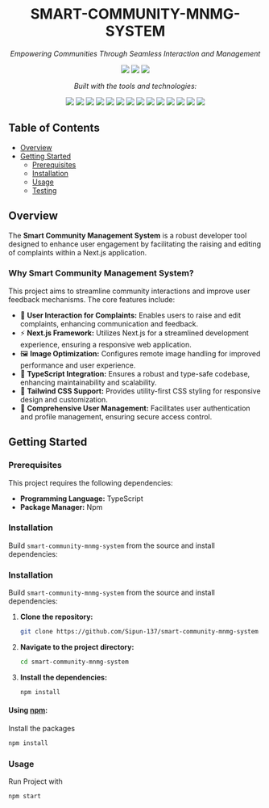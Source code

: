 <h1 align="center">SMART-COMMUNITY-MNMG-SYSTEM</h1>

<p align="center"><i>Empowering Communities Through Seamless Interaction and Management</i></p>

<p align="center">
  <img src="https://img.shields.io/badge/last%20commit-april-2ea44f" />
  <img src="https://img.shields.io/badge/typescript-99.2%25-blue" />
  <img src="https://img.shields.io/badge/languages-3-lightgrey" />
</p>

<p align="center"><i>Built with the tools and technologies:</i></p>

<p align="center">
  <img src="https://img.shields.io/badge/JSON-000000?style=for-the-badge&logo=json&logoColor=white" />
  <img src="https://img.shields.io/badge/Markdown-000000?style=for-the-badge&logo=markdown&logoColor=white" />
  <img src="https://img.shields.io/badge/npm-CB3837?style=for-the-badge&logo=npm&logoColor=white" />
  <img src="https://img.shields.io/badge/Mongoose-880000?style=for-the-badge&logo=mongoose&logoColor=white" />
  <img src="https://img.shields.io/badge/PostCSS-DD3A0A?style=for-the-badge&logo=postcss&logoColor=white" />
  <img src="https://img.shields.io/badge/JavaScript-F7DF1E?style=for-the-badge&logo=javascript&logoColor=black" />
  <img src="https://img.shields.io/badge/Puppeteer-01b3a7?style=for-the-badge&logo=puppeteer&logoColor=white" />
  <img src="https://img.shields.io/badge/React-61DAFB?style=for-the-badge&logo=react&logoColor=black" />
  <img src="https://img.shields.io/badge/TypeScript-3178C6?style=for-the-badge&logo=typescript&logoColor=white" />
  <img src="https://img.shields.io/badge/Zod-3F3F46?style=for-the-badge" />
  <img src="https://img.shields.io/badge/ESLint-4B32C3?style=for-the-badge&logo=eslint&logoColor=white" />
  <img src="https://img.shields.io/badge/Axios-5A29E4?style=for-the-badge&logo=axios&logoColor=white" />
  <img src="https://img.shields.io/badge/date-fns-8E44AD?style=for-the-badge" />
  <img src="https://img.shields.io/badge/React%20Hook%20Form-EC5990?style=for-the-badge&logo=reacthookform&logoColor=white" />
</p>

## Table of Contents

- [Overview](#overview)
- [Getting Started](#getting-started)
  - [Prerequisites](#prerequisites)
  - [Installation](#installation)
  - [Usage](#usage)
  - [Testing](#testing)
## Overview
The **Smart Community Management System** is a robust developer tool designed to enhance user engagement by facilitating the raising and editing of complaints within a Next.js application.

### Why Smart Community Management System?

This project aims to streamline community interactions and improve user feedback mechanisms. The core features include:

- 🎨 **User Interaction for Complaints:** Enables users to raise and edit complaints, enhancing communication and feedback.
- ⚡ **Next.js Framework:** Utilizes Next.js for a streamlined development experience, ensuring a responsive web application.
- 🖼️ **Image Optimization:** Configures remote image handling for improved performance and user experience.
- 🔐 **TypeScript Integration:** Ensures a robust and type-safe codebase, enhancing maintainability and scalability.
- 🎉 **Tailwind CSS Support:** Provides utility-first CSS styling for responsive design and customization.
- 👥 **Comprehensive User Management:** Facilitates user authentication and profile management, ensuring secure access control.

## Getting Started

### Prerequisites

This project requires the following dependencies:

- **Programming Language:** TypeScript  
- **Package Manager:** Npm

### Installation

Build `smart-community-mnmg-system` from the source and install dependencies:
### Installation

Build `smart-community-mnmg-system` from the source and install dependencies:

1. **Clone the repository:**

    ```bash
    git clone https://github.com/Sipun-137/smart-community-mnmg-system
    ```

2. **Navigate to the project directory:**

    ```bash
    cd smart-community-mnmg-system
    ```

3. **Install the dependencies:**

    ```bash
    npm install
    ```
#### Using [npm](https://www.npmjs.com/):
Install the packages
```bash
npm install
```
### Usage
Run Project with
```bash
npm start
```

